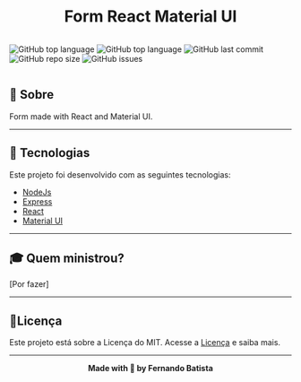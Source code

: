 <h1 align="center">Form React Material UI</h1>
<p align="center">
<img src=""/>
</p>

![GitHub top language](https://img.shields.io/github/languages/count/Nandosbx/form-react-materialui) 
![GitHub top language](https://img.shields.io/github/languages/top/Nandosbx/form-react-materialui) ![GitHub last commit](https://img.shields.io/github/last-commit/Nandosbx/form-react-materialui) ![GitHub repo size](https://img.shields.io/github/repo-size/Nandosbx/form-react-materialui) ![GitHub issues](https://img.shields.io/github/issues/Nandosbx/form-react-materialui)

<p align="center">
<img src=""/>
</p>




  

<h2>📖 Sobre</h2>

 Form made with React and Material UI.

------------

<h2>🚀 Tecnologias</h2>

Este projeto foi desenvolvido com as seguintes tecnologias:
- [NodeJs](https://nodejs.org/en/)
- [Express](https://expressjs.com/)
- [React](https://reactjs.org/)
- [Material UI](https://material-ui.com/)


------------

<h2>🎓 Quem ministrou?</h2>
[Por fazer]

------------


<h2>📃Licença</h2>

Este projeto está sobre a Licença do MIT. Acesse a <a href="https://github.com/Nandosbx/form-react-materialui/blob/master/LICENSE.md">Licença</a> e saiba mais.

------------


<footer align="center">
 <strong align="center">Made with 💜 by Fernando Batista</strong>
</footer>